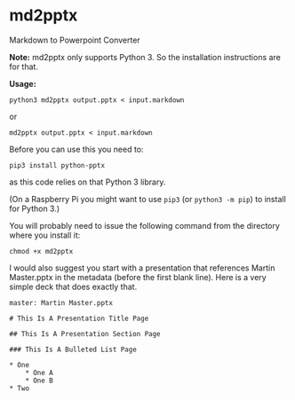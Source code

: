 # md2pptx
Markdown to Powerpoint Converter

**Note:** md2pptx only supports Python 3. So the installation instructions are for that.

**Usage:**

  `python3 md2pptx output.pptx < input.markdown`

or

  `md2pptx output.pptx < input.markdown`

Before you can use this you need to:

  `pip3 install python-pptx`

as this code relies on that Python 3 library.

(On a Raspberry Pi you might want to use `pip3` (or `python3 -m pip`) to install for Python 3.)

You will probably need to issue the following command from the directory where you install it:

  `chmod +x md2pptx`

I would also suggest you start with a presentation that references Martin Master.pptx in the metadata (before the first blank line). Here is a very simple deck that does exactly that.

```
master: Martin Master.pptx

# This Is A Presentation Title Page

## This Is A Presentation Section Page

### This Is A Bulleted List Page

* One
    * One A
    * One B
* Two
```